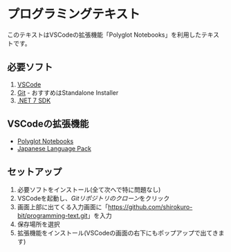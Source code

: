 # プログラミングテキスト
このテキストはVSCodeの拡張機能「Polyglot Notebooks」を利用したテキストです。

## 必要ソフト
1. [VSCode](https://code.visualstudio.com/download)
2. [Git](https://git-scm.com/downloads) - おすすめはStandalone Installer
3. [.NET 7 SDK](https://dotnet.microsoft.com/en-us/download)

## VSCodeの拡張機能
- [Polyglot Notebooks](https://marketplace.visualstudio.com/items?itemName=ms-dotnettools.dotnet-interactive-vscode)
- [Japanese Language Pack](https://marketplace.visualstudio.com/items?itemName=MS-CEINTL.vscode-language-pack-ja)

## セットアップ
1. 必要ソフトをインストール(全て次へで特に問題なし)
2. VSCodeを起動し、*Gitリポジトリのクローン*をクリック
3. 画面上部に出てくる入力画面に「<https://github.com/shirokuro-bit/programming-text.git>」を入力
4. 保存場所を選択
5. 拡張機能をインストール(VSCodeの画面の右下にもポップアップで出てきます)